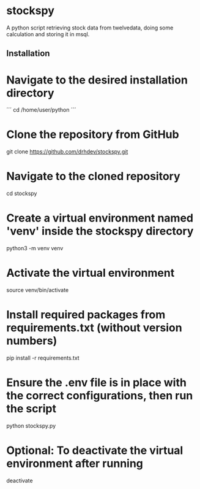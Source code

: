 # stockspy
A python script retrieving stock data from twelvedata, doing some calculation and storing it in msql.

## Installation 

# Navigate to the desired installation directory
´´´
cd /home/user/python
´´´
# Clone the repository from GitHub
git clone https://github.com/drhdev/stockspy.git

# Navigate to the cloned repository
cd stockspy

# Create a virtual environment named 'venv' inside the stockspy directory
python3 -m venv venv

# Activate the virtual environment
source venv/bin/activate

# Install required packages from requirements.txt (without version numbers)
pip install -r requirements.txt

# Ensure the .env file is in place with the correct configurations, then run the script
python stockspy.py

# Optional: To deactivate the virtual environment after running
deactivate
